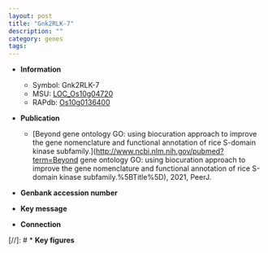 ```yaml
---
layout: post
title: "Gnk2RLK-7"
description: ""
category: genes
tags: 
---
```


* **Information**  
    + Symbol: Gnk2RLK-7  
    + MSU: [LOC_Os10g04720](http://rice.uga.edu/cgi-bin/ORF_infopage.cgi?orf=LOC_Os10g04720)  
    + RAPdb: [Os10g0136400](https://rapdb.dna.affrc.go.jp/locus/?name=Os10g0136400)  

* **Publication**  
    + [Beyond gene ontology GO: using biocuration approach to improve the gene nomenclature and functional annotation of rice S-domain kinase subfamily.](http://www.ncbi.nlm.nih.gov/pubmed?term=Beyond gene ontology GO: using biocuration approach to improve the gene nomenclature and functional annotation of rice S-domain kinase subfamily.%5BTitle%5D), 2021, PeerJ.

* **Genbank accession number**  

* **Key message**  

* **Connection**  

[//]: # * **Key figures**  


